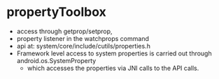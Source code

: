 # propertyToolbox

* access through getprop/setprop,
* property listener in the watchprops command
* api at: system/core/include/cutils/properties.h
* Framework level access to system properties is carried out through android.os.SystemProperty 
  * which accesses the properties via JNI calls to the API calls.

